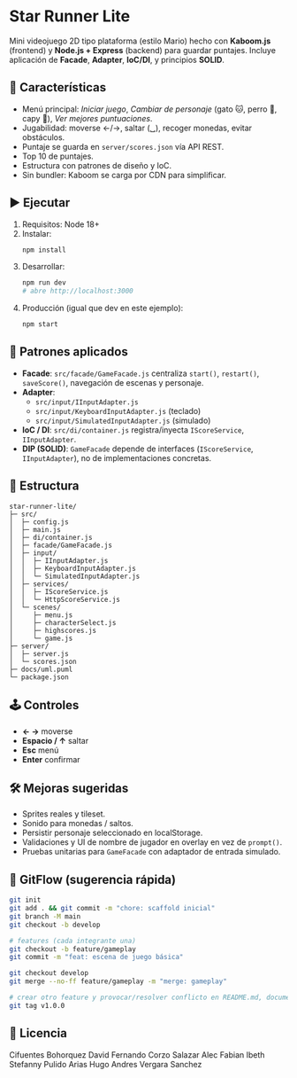 
# Star Runner Lite

Mini videojuego 2D tipo plataforma (estilo Mario) hecho con **Kaboom.js** (frontend) y **Node.js + Express** (backend) para guardar puntajes. Incluye aplicación de **Facade**, **Adapter**, **IoC/DI**, y principios **SOLID**.


## 🎯 Características
- Menú principal: *Iniciar juego*, *Cambiar de personaje* (gato 🐱, perro 🐶, capy 🦫), *Ver mejores puntuaciones*.
- Jugabilidad: moverse ←/→, saltar (␣), recoger monedas, evitar obstáculos.
- Puntaje se guarda en `server/scores.json` vía API REST.
- Top 10 de puntajes.
- Estructura con patrones de diseño y IoC.
- Sin bundler: Kaboom se carga por CDN para simplificar.

## ▶️ Ejecutar
1. Requisitos: Node 18+
2. Instalar:
   ```bash
   npm install
   ```
3. Desarrollar:
   ```bash
   npm run dev
   # abre http://localhost:3000
   ```
4. Producción (igual que dev en este ejemplo):
   ```bash
   npm start
   ```

## 🧩 Patrones aplicados
- **Facade**: `src/facade/GameFacade.js` centraliza `start()`, `restart()`, `saveScore()`, navegación de escenas y personaje.
- **Adapter**:
  - `src/input/IInputAdapter.js`
  - `src/input/KeyboardInputAdapter.js` (teclado)
  - `src/input/SimulatedInputAdapter.js` (simulado)
- **IoC / DI**: `src/di/container.js` registra/inyecta `IScoreService`, `IInputAdapter`.
- **DIP (SOLID)**: `GameFacade` depende de interfaces (`IScoreService`, `IInputAdapter`), no de implementaciones concretas.

## 📁 Estructura
```
star-runner-lite/
├─ src/
│  ├─ config.js
│  ├─ main.js
│  ├─ di/container.js
│  ├─ facade/GameFacade.js
│  ├─ input/
│  │  ├─ IInputAdapter.js
│  │  ├─ KeyboardInputAdapter.js
│  │  └─ SimulatedInputAdapter.js
│  ├─ services/
│  │  ├─ IScoreService.js
│  │  └─ HttpScoreService.js
│  └─ scenes/
│     ├─ menu.js
│     ├─ characterSelect.js
│     ├─ highscores.js
│     └─ game.js
├─ server/
│  ├─ server.js
│  └─ scores.json
├─ docs/uml.puml
└─ package.json
```

## 🕹 Controles
- **← →** moverse
- **Espacio / ↑** saltar
- **Esc** menú
- **Enter** confirmar

## 🛠 Mejoras sugeridas
- Sprites reales y tileset.
- Sonido para monedas / saltos.
- Persistir personaje seleccionado en localStorage.
- Validaciones y UI de nombre de jugador en overlay en vez de `prompt()`.
- Pruebas unitarias para `GameFacade` con adaptador de entrada simulado.

## 🔀 GitFlow (sugerencia rápida)
```bash
git init
git add . && git commit -m "chore: scaffold inicial"
git branch -M main
git checkout -b develop

# features (cada integrante una)
git checkout -b feature/gameplay
git commit -m "feat: escena de juego básica"

git checkout develop
git merge --no-ff feature/gameplay -m "merge: gameplay"

# crear otro feature y provocar/resolver conflicto en README.md, documentar
git tag v1.0.0
```

## 📜 Licencia
Cifuentes Bohorquez David Fernando 
Corzo Salazar Alec Fabian
Ibeth Stefanny Pulido Arias
Hugo Andres Vergara Sanchez


